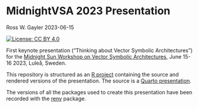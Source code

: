 MidnightVSA 2023 Presentation
================
Ross W. Gayler
2023-06-15

<!-- README.md is generated from README.Rmd. Please edit that file -->
<!-- badges: start -->

[![License: CC BY
4.0](https://img.shields.io/badge/License-CC%20BY%204.0-lightgrey.svg)](https://creativecommons.org/licenses/by/4.0/)
<!-- badges: end -->

First keynote presentation (“Thinking about Vector Symbolic
Architectures”) for the [Midnight Sun Workshop on Vector Symbolic
Architectures](https://sites.google.com/ltu.se/midnightvsa/home?authuser=0),
June 15-16 2023, Luleå, Sweden.

This repository is structured as an [R
project](https://r4ds.had.co.nz/workflow-projects.html) containing the
source and rendered versions of the presentation. The source is a
[Quarto presentation](https://quarto.org/docs/presentations/).

The versions of all the packages used to create this presentation have
been recorded with the [renv](https://rstudio.github.io/renv/) package.

<!-- What is special about using `README.Rmd` is you can include R chunks. -->
<!-- You'll still need to render `README.Rmd` regularly, to keep `README.md` up-to-date. -->
<!-- You could also use GitHub Actions to re-render `README.Rmd` every time you push. -->
<!-- An example workflow can be found here: <https://github.com/r-lib/actions/tree/v1/examples>. -->
<!-- You can also embed plots. -->
<!-- In that case, don't forget to commit and push the resulting figure files, so they display on GitHub. -->
